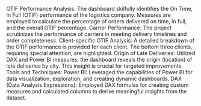 OTIF Performance Analysis:
The dashboard skilfully identifies the On Time, In Full (OTIF) performance of the logistics company.
Measures are employed to calculate the percentage of orders delivered on time, in full, and the overall OTIF percentage.
Carrier Performance:
The project scrutinizes the performance of carriers in meeting delivery timelines and order completeness.
Client-specific OTIF Analysis:
A detailed breakdown of the OTIF performance is provided for each client. The bottom three clients, requiring special attention, are highlighted.
Origin of Late Deliveries:
Utilized DAX and Power BI measures, the dashboard reveals the origin (location) of late deliveries by city. This insight is crucial for targeted improvements.
Tools and Techniques:
Power BI: Leveraged the capabilities of Power BI for data visualization, exploration, and creating dynamic dashboards.
DAX (Data Analysis Expressions): Employed DAX formulas for creating custom measures and calculated columns to derive meaningful insights from the dataset.
